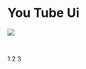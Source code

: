 <!-- Title -->
<h1>You Tube Ui</h1>

<img src="https://firebasestorage.googleapis.com/v0/b/github-209c5.appspot.com/o/Picsart_22-07-29_17-30-18-373.jpg?alt=media&token=dfea2ff6-2642-499a-af7f-32a99621633d">

<!-- des -->
<pre>
  
</pre>

<!-- view -->
<link>

<!-- code -->
1
2
3

